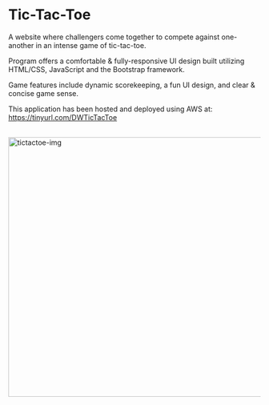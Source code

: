 # Tic-Tac-Toe

A website where challengers come together to compete against one-another in an intense game of tic-tac-toe.

Program offers a comfortable & fully-responsive UI design built utilizing HTML/CSS, JavaScript and the Bootstrap framework.

Game features include dynamic scorekeeping, a fun UI design, and clear & concise game sense.

This application has been hosted and deployed using AWS at: <br />
https://tinyurl.com/DWTicTacToe <br /><br />

<img width="519" alt="tictactoe-img" src="https://github.com/Darrius-W/Tic-Tac-Toe/assets/86200482/5bfc0069-b479-4a7c-a7c4-4fdb565b4850">
